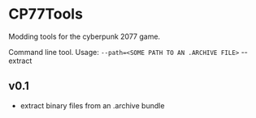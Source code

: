 # CP77Tools
Modding tools for the cyberpunk 2077 game.

Command line tool.
Usage: `--path=<SOME PATH TO AN .ARCHIVE FILE>` --extract


## v0.1
- extract binary files from an .archive bundle



